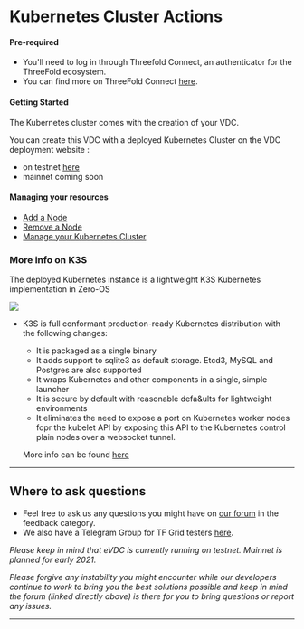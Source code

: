 # Kubernetes Cluster Actions

#### Pre-required 
- You'll need to log in through Threefold Connect, an authenticator for the ThreeFold ecosystem.
- You can find more on ThreeFold Connect [here](https://manual.threefold.io/#/3botconnect_install).

#### Getting Started 
The Kubernetes cluster comes with the creation of your VDC.

You can create this VDC with a deployed Kubernetes Cluster on the VDC deployment website : 
- on testnet [here](https://vdc.testnet.grid.tf)
- mainnet coming soon

#### Managing your resources

- [Add a Node](evdc_upgrade)
- [Remove a Node](evdc_downgrade)
- [Manage your Kubernetes Cluster](evdc_k8s)


### More info on K3S 

The deployed Kubernetes instance  is a lightweight K3S Kubernetes implementation in Zero-OS

  ![](img/evdck3slogo.png)

- K3S is full conformant production-ready Kubernetes distribution with the following changes:   
   - It is packaged as a single binary
   - It adds support to sqlite3 as default storage. Etcd3, MySQL and Postgres are also supported
   - It wraps Kubernetes and other components in a single, simple launcher
   - It is secure by default with reasonable defa&ults for lightweight environments
   - It eliminates the need to expose a port on Kubernetes worker nodes fopr the kubelet API by exposing this API to the Kubernetes control plain nodes over a websocket tunnel. 
   
   More info can be found [here](https://github.com/rancher/k3s)
   

---

## Where to ask questions

- Feel free to ask us any questions you might have on [our forum](https://forum.threefold.io) in the feedback category.
- We also have a Telegram Group for TF Grid testers [here](https://t.me/joinchat/BwOvOxxgK59GmRoZ2_sM0w).

*Please keep in mind that eVDC is currently running on testnet. Mainnet is planned for early 2021.*

*Please forgive any instability you might encounter while our developers continue to work to bring you the best solutions possible and keep in mind the forum (linked directly above) is there for you to bring questions or report any issues.*

---- 